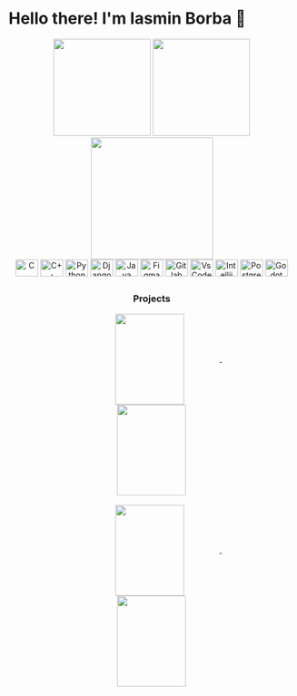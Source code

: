 # Hello there! I'm Iasmin Borba 👾

<div align="center" >
  <img src="http://github-readme-streak-stats.herokuapp.com?user=IasminBorba&theme=dracula&hide_border=true&date_format=j%20M%5B%20Y%5D" height="171px">
  <img src="https://github-readme-stats.vercel.app/api/top-langs/?username=IasminBorba&layout=compact&theme=dracula&hide=php,yacc&langs_count=6&hide_border=true" height="171px">
  <img src="http://github-profile-summary-cards.vercel.app/api/cards/profile-details?username=IasminBorba&theme=dracula" height="215px">
</div>

<div align="center" >
  <img align="center" alt="C" height="30" width="40" src="https://cdn.jsdelivr.net/gh/devicons/devicon@latest/icons/c/c-original.svg" />
  <img align="center" alt="C++" height="30" width="40" src="https://cdn.jsdelivr.net/gh/devicons/devicon/icons/cplusplus/cplusplus-original.svg">
  <img align="center" alt="Python" height="30" width="40" src="https://cdn.jsdelivr.net/gh/devicons/devicon/icons/python/python-original.svg">
  <img align="center" alt="Django" height="30" width="40" src="https://cdn.jsdelivr.net/gh/devicons/devicon@latest/icons/django/django-plain.svg" />
  <img align="center" alt="Java" height="30" width="40" src="https://cdn.jsdelivr.net/gh/devicons/devicon@latest/icons/java/java-original.svg" />
<!-- 
  <img align="center" alt="CSS3" height="30" width="40" src="https://cdn.jsdelivr.net/gh/devicons/devicon@latest/icons/css3/css3-plain.svg" />
  <img align="center" alt="HTML5" height="30" width="40" src="https://cdn.jsdelivr.net/gh/devicons/devicon@latest/icons/html5/html5-plain.svg" />
  <img align="center" alt="Javascript" height="30" width="40" src="https://cdn.jsdelivr.net/gh/devicons/devicon@latest/icons/javascript/javascript-plain.svg" />
  <img align="center" alt="React" height="30" width="40" src="https://cdn.jsdelivr.net/gh/devicons/devicon@latest/icons/react/react-original.svg" />  
-->
  <img align="center" alt="Figma" height="30" width="40" src="https://cdn.jsdelivr.net/gh/devicons/devicon@latest/icons/figma/figma-original.svg" />
  <img align="center" alt="Gitlab" height="30" width="40" src="https://cdn.jsdelivr.net/gh/devicons/devicon@latest/icons/gitlab/gitlab-plain.svg" />
  <img align="center" alt="VsCode" height="30" width="40" src="https://cdn.jsdelivr.net/gh/devicons/devicon@latest/icons/vscode/vscode-original.svg" />
  <img align="center" alt="Intellij" height="30" width="40" src="https://cdn.jsdelivr.net/gh/devicons/devicon@latest/icons/intellij/intellij-original.svg" />
  <img align="center" alt="PostgreSQL" height="30" width="40" src="https://cdn.jsdelivr.net/gh/devicons/devicon@latest/icons/postgresql/postgresql-plain.svg" />
  <img align="center" alt="Godot" height="30" width="40" src="https://cdn.jsdelivr.net/gh/devicons/devicon@latest/icons/godot/godot-original.svg" />

##

### Projects
 
<div align="center">
  <a href="https://github.com/IasminBorba/bookmarks-api">
    <img width='49%' align="center" src="https://github-readme-stats.vercel.app/api/pin/?username=IasminBorba&repo=bookmarks&layout=compact&theme=dracula&hide=php,yacc&langs_count=6&hide_border=true" height="160px" />
  </a>
  <span>&nbsp;</span>
  <a href="https://github.com/IasminBorba/projeto-md">
    <img width='49%' align="center" src="https://github-readme-stats.vercel.app/api/pin/?username=IasminBorba&repo=projeto-md&layout=compact&theme=dracula&hide=php,yacc&langs_count=6&hide_border=true" height="160px" />
  </a>
  <br><br>
</div>
<div align="center">
  <a href="https://github.com/IasminBorba/gravedigger-cat">
    <img width='49%' align="center" src="https://github-readme-stats.vercel.app/api/pin/?username=IasminBorba&repo=gravedigger-cat&cache_bust=1&layout=compact&theme=dracula&hide=php,yacc&langs_count=6&hide_border=true" height="160px" />
  </a>
  <span>&nbsp;</span>
  <a href="https://github.com/IasminBorba/alinhamento-multiplo-dna">
    <img width='49%' align="center" src="https://github-readme-stats.vercel.app/api/pin/?username=IasminBorba&repo=alinhamento-multiplo-dna&layout=compact&theme=dracula&hide=php,yacc&langs_count=6&hide_border=true" height="160px" />
  </a>
</div>

<!-- ![Snake animation](https://github.com/IasminBorba/IasminBorba/blob/output/github-contribution-grid-snake.svg) -->
